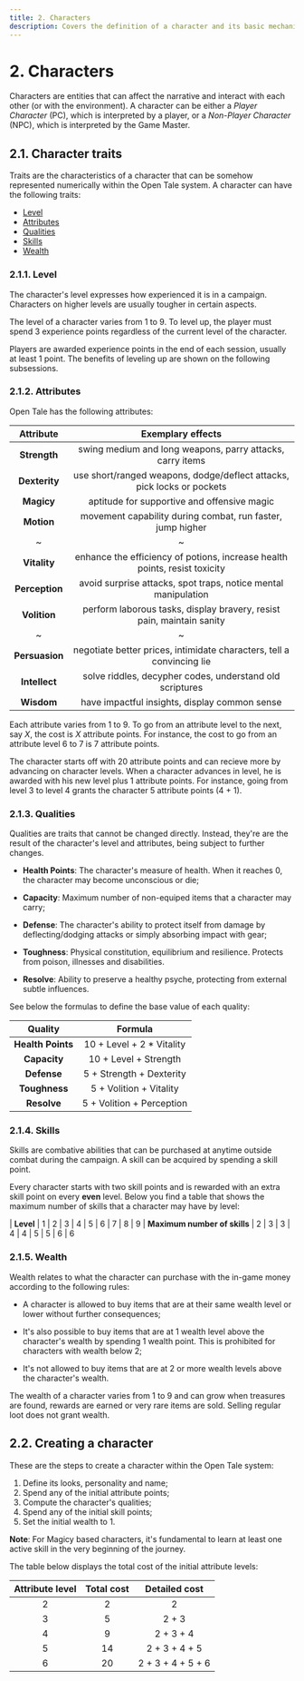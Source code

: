 ```yaml
---
title: 2. Characters
description: Covers the definition of a character and its basic mechanics
---
```


# 2. Characters

Characters are entities that can affect the narrative and interact with each
other (or with the environment). A character can be either a *Player Character*
(PC), which is interpreted by a player, or a *Non-Player Character* (NPC), which
is interpreted by the Game Master.

## 2.1. Character traits

Traits are the characteristics of a character that can be somehow represented
numerically within the Open Tale system. A character can have the following
traits:

* [Level](#211-level)
* [Attributes](#212-attributes)
* [Qualities](#213-qualities)
* [Skills](#214-Skills)
* [Wealth](#215-wealth)

### 2.1.1. Level

The character's level expresses how experienced it is in a campaign. Characters
on higher levels are usually tougher in certain aspects.

The level of a character varies from 1 to 9. To level up, the player must spend
3 experience points regardless of the current level of the character.

Players are awarded experience points in the end of each session, usually at
least 1 point. The benefits of leveling up are shown on the following
subsessions.

### 2.1.2. Attributes

Open Tale has the following attributes:

| Attribute | Exemplary effects
|:-:|:-:
| **Strength** | swing medium and long weapons, parry attacks, carry items
| **Dexterity** | use short/ranged weapons, dodge/deflect attacks, pick locks or pockets
| **Magicy** | aptitude for supportive and offensive magic
| **Motion** | movement capability during combat, run faster, jump higher
|~|~
| **Vitality** | enhance the efficiency of potions, increase health points, resist toxicity
| **Perception** | avoid surprise attacks, spot traps, notice mental manipulation
| **Volition** | perform laborous tasks, display bravery, resist pain, maintain sanity
|~|~
| **Persuasion** | negotiate better prices, intimidate characters, tell a convincing lie
| **Intellect** | solve riddles, decypher codes, understand old scriptures
| **Wisdom** | have impactful insights, display common sense

Each attribute varies from 1 to 9. To go from an attribute level to the next,
say *X*, the cost is *X* attribute points. For instance, the cost to go from an
attribute level 6 to 7 is 7 attribute points.

The character starts off with 20 attribute points and can recieve more by
advancing on character levels. When a character advances in level, he is awarded
with his new level plus 1 attribute points. For instance, going from level 3 to
level 4 grants the character 5 attribute points (4 + 1).

### 2.1.3. Qualities

Qualities are traits that cannot be changed directly. Instead, they're are the
result of the character's level and attributes, being subject to further
changes.

* **Health Points**: The character's measure of health. When it reaches 0,
the character may become unconscious or die;

* **Capacity**: Maximum number of non-equiped items that a character may
carry;

* **Defense**: The character's ability to protect itself from damage by
deflecting/dodging attacks or simply absorbing impact with gear;

* **Toughness**: Physical constitution, equilibrium and resilience.
Protects from poison, illnesses and disabilities.

* **Resolve**: Ability to preserve a healthy psyche, protecting from
external subtle influences.

See below the formulas to define the base value of each quality:

| Quality | Formula
|:-:|:-:
| **Health Points** | 10 + Level + 2 * Vitality
| **Capacity** | 10 + Level + Strength
| **Defense** | 5 + Strength + Dexterity
| **Toughness** | 5 + Volition + Vitality
| **Resolve** | 5 + Volition + Perception

### 2.1.4. Skills

Skills are combative abilities that can be purchased at anytime outside combat
during the campaign. A skill can be acquired by spending a skill point.

Every character starts with two skill points and is rewarded with an extra skill
point on every **even** level. Below you find a table that shows the maximum
number of skills that a character may have by level:

| **Level** | 1 | 2 | 3 | 4 | 5 | 6 | 7 | 8 | 9
| **Maximum number of skills** | 2 | 3 | 3 | 4 | 4 | 5 | 5 | 6 | 6

### 2.1.5. Wealth

Wealth relates to what the character can purchase with the in-game money
according to the following rules:

* A character is allowed to buy items that are at their same wealth level or
lower without further consequences;

* It's also possible to buy items that are at 1 wealth level above the
character's wealth by spending 1 wealth point. This is prohibited for characters
with wealth below 2;

* It's not allowed to buy items that are at 2 or more wealth levels above the
character's wealth.

The wealth of a character varies from 1 to 9 and can grow when treasures are
found, rewards are earned or very rare items are sold. Selling regular loot does
not grant wealth.

## 2.2. Creating a character

These are the steps to create a character within the Open Tale system:

1. Define its looks, personality and name;
2. Spend any of the initial attribute points;
3. Compute the character's qualities;
4. Spend any of the initial skill points;
5. Set the initial wealth to 1.

**Note**: For Magicy based characters, it's fundamental to learn at least one
active skill in the very beginning of the journey.

The table below displays the total cost of the initial attribute levels:

| Attribute level | Total cost | Detailed cost
|:-:|:-:|:-:
| 2 | 2 | 2
| 3 | 5 | 2 + 3
| 4 | 9 | 2 + 3 + 4
| 5 | 14 | 2 + 3 + 4 + 5
| 6 | 20 | 2 + 3 + 4 + 5 + 6
